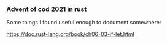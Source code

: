 ### Advent of cod 2021 in rust


Some things I found useful enough to document somewhere:


https://doc.rust-lang.org/book/ch06-03-if-let.html
